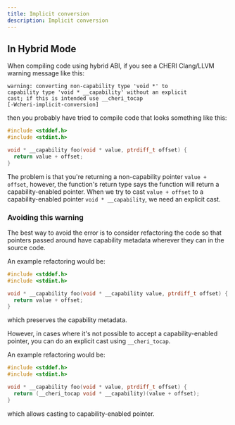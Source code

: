 ```yaml
---
title: Implicit conversion
description: Implicit conversion
---
```


## In Hybrid Mode

When compiling code using hybrid ABI, if you see a CHERI Clang/LLVM
warning message like this:

    warning: converting non-capability type 'void *' to
    capability type 'void * __capability' without an explicit
    cast; if this is intended use __cheri_tocap
    [-Wcheri-implicit-conversion]

then you probably have tried to compile code that looks something like
this:

```c {5}
#include <stddef.h>
#include <stdint.h>

void * __capability foo(void * value, ptrdiff_t offset) {
  return value + offset;
}
```

The problem is that you\'re returning a non-capability pointer
`value + offset`, however, the function\'s return type says the function
will return a capability-enabled pointer. When we try to cast
`value + offset` to a capability-enabled pointer `void * __capability`,
we need an explicit cast.

### Avoiding this warning

The best way to avoid the error is to consider refactoring the code so
that pointers passed around have capability metadata wherever they can
in the source code.

An example refactoring would be:

```c {4}
#include <stddef.h>
#include <stdint.h>

void * __capability foo(void * __capability value, ptrdiff_t offset) {
  return value + offset;
}
```

which preserves the capability metadata.

However, in cases where it\'s not possible to accept a
capability-enabled pointer, you can do an explicit cast using
`__cheri_tocap`.

An example refactoring would be:

```c {5}
#include <stddef.h>
#include <stdint.h>

void * __capability foo(void * value, ptrdiff_t offset) {
  return (__cheri_tocap void * __capability)(value + offset);
}
```

which allows casting to capability-enabled pointer.
